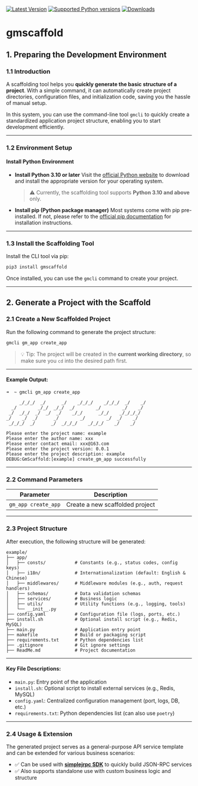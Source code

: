 [![Latest Version](https://img.shields.io/pypi/v/gmscaffold.svg)](https://pypi.python.org/pypi/gmscaffold/)
[![Supported Python versions](https://img.shields.io/pypi/pyversions/gmscaffold.svg)](https://pypi.python.org/pypi/gmscaffold/)
[![Downloads](https://img.shields.io/pypi/dm/gmscaffold.svg)](https://pypi.org/project/gmscaffold/)

gmscaffold
==========

## 1. Preparing the Development Environment

### 1.1 Introduction

A scaffolding tool helps you **quickly generate the basic structure of a project**. With a simple command, it can automatically create project directories, configuration files, and initialization code, saving you the hassle of manual setup.

In this system, you can use the command-line tool `gmcli` to quickly create a standardized application project structure, enabling you to start development efficiently.

---

### 1.2 Environment Setup

#### Install Python Environment

* **Install Python 3.10 or later**
  Visit the [official Python website](https://www.python.org/downloads/) to download and install the appropriate version for your operating system.

  > ⚠️ Currently, the scaffolding tool supports **Python 3.10 and above** only.

* **Install pip (Python package manager)**
  Most systems come with pip pre-installed. If not, please refer to the [official pip documentation](https://pip.pypa.io/en/stable/installation/) for installation instructions.

---

### 1.3 Install the Scaffolding Tool

Install the CLI tool via pip:

```bash
pip3 install gmscaffold
```

Once installed, you can use the `gmcli` command to create your project.

---

## 2. Generate a Project with the Scaffold

### 2.1 Create a New Scaffolded Project

Run the following command to generate the project structure:

```bash
gmcli gm_app create_app
```

> 💡 Tip: The project will be created in the **current working directory**, so make sure you `cd` into the desired path first.

---

#### Example Output:

```text
➜  ~ gmcli gm_app create_app

     _/_/_/  _/      _/    _/_/_/    _/_/_/  _/    _/
  _/        _/_/  _/_/  _/        _/        _/    _/
 _/  _/_/  _/  _/  _/    _/_/      _/_/    _/_/_/_/
_/    _/  _/      _/        _/        _/  _/    _/
 _/_/_/  _/      _/  _/_/_/    _/_/_/    _/    _/

Please enter the project name: example
Please enter the author name: xxx
Please enter contact email: xxx@163.com
Please enter the project version: 0.0.1
Please enter the project description: example
DEBUG:GmScaffold:[example] create_gm_app successfully
```

---

### 2.2 Command Parameters

| Parameter           | Description                     |
| ------------------- | ------------------------------- |
| `gm_app create_app` | Create a new scaffolded project |

---

### 2.3 Project Structure

After execution, the following structure will be generated:

```
example/
├── app/
│   ├── consts/           # Constants (e.g., status codes, config keys)
│   ├── i18n/             # Internationalization (default: English & Chinese)
│   ├── middlewares/      # Middleware modules (e.g., auth, request handlers)
│   ├── schemas/          # Data validation schemas
│   ├── services/         # Business logic
│   ├── utils/            # Utility functions (e.g., logging, tools)
│   └── __init__.py
├── config.yaml           # Configuration file (logs, ports, etc.)
├── install.sh            # Optional install script (e.g., Redis, MySQL)
├── main.py               # Application entry point
├── makefile              # Build or packaging script
├── requirements.txt      # Python dependencies list
├── .gitignore            # Git ignore settings
├── ReadMe.md             # Project documentation
```

---

#### Key File Descriptions:

* `main.py`: Entry point of the application
* `install.sh`: Optional script to install external services (e.g., Redis, MySQL)
* `config.yaml`: Centralized configuration management (port, logs, DB, etc.)
* `requirements.txt`: Python dependencies list (can also use `poetry`)

---

### 2.4 Usage & Extension

The generated project serves as a general-purpose API service template and can be extended for various business scenarios:

* ✅ Can be used with [**simplejrpc SDK**](https://pypi.org/project/simplejrpc/) to quickly build JSON-RPC services
* ✅ Also supports standalone use with custom business logic and structure

